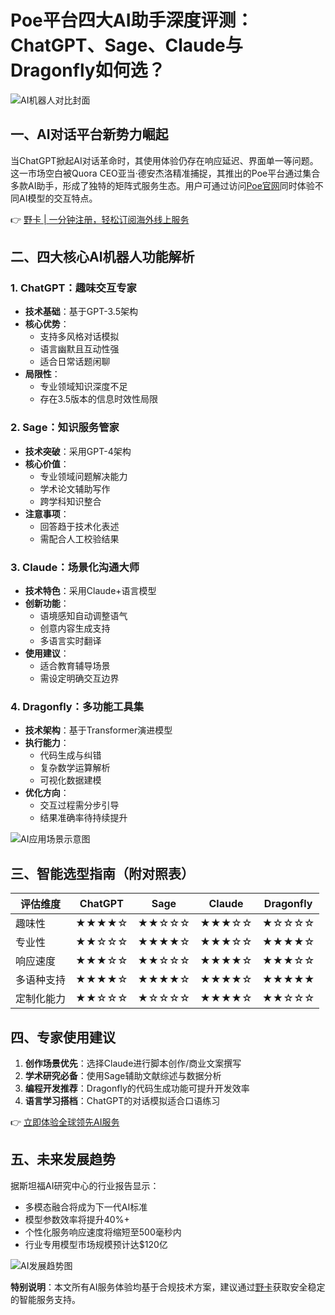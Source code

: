 # Poe平台四大AI助手深度评测：ChatGPT、Sage、Claude与Dragonfly如何选？

![AI机器人对比封面](https://bbtdd.com/wp-content/uploads/img/2773664267443.webp)

## 一、AI对话平台新势力崛起
当ChatGPT掀起AI对话革命时，其使用体验仍存在响应延迟、界面单一等问题。这一市场空白被Quora CEO亚当·德安杰洛精准捕捉，其推出的Poe平台通过集合多款AI助手，形成了独特的矩阵式服务生态。用户可通过访问[Poe官网](https://bbtdd.com/yeka)同时体验不同AI模型的交互特点。

👉 [野卡 | 一分钟注册，轻松订阅海外线上服务](https://bbtdd.com/yeka)

## 二、四大核心AI机器人功能解析

### 1. ChatGPT：趣味交互专家
- **技术基础**：基于GPT-3.5架构
- **核心优势**：
  - 支持多风格对话模拟
  - 语言幽默且互动性强
  - 适合日常话题闲聊
- **局限性**：
  - 专业领域知识深度不足
  - 存在3.5版本的信息时效性局限

### 2. Sage：知识服务管家
- **技术突破**：采用GPT-4架构
- **核心价值**：
  - 专业领域问题解决能力
  - 学术论文辅助写作
  - 跨学科知识整合
- **注意事项**：
  - 回答趋于技术化表述
  - 需配合人工校验结果

### 3. Claude：场景化沟通大师
- **技术特色**：采用Claude+语言模型
- **创新功能**：
  - 语境感知自动调整语气
  - 创意内容生成支持
  - 多语言实时翻译
- **使用建议**：
  - 适合教育辅导场景
  - 需设定明确交互边界

### 4. Dragonfly：多功能工具集
- **技术架构**：基于Transformer演进模型
- **执行能力**：
  - 代码生成与纠错
  - 复杂数学运算解析
  - 可视化数据建模
- **优化方向**：
  - 交互过程需分步引导
  - 结果准确率待持续提升

![AI应用场景示意图](https://bbtdd.com/wp-content/uploads/img/7631393215909.webp)

## 三、智能选型指南（附对照表）

| 评估维度       | ChatGPT | Sage  | Claude | Dragonfly |
|----------------|---------|-------|--------|-----------|
| 趣味性         | ★★★★☆   | ★★☆☆☆ | ★★★☆☆  | ★☆☆☆☆     |
| 专业性         | ★★☆☆☆   | ★★★★☆ | ★★★☆☆  | ★★★★☆     |
| 响应速度       | ★★★☆☆   | ★★☆☆☆ | ★★★★☆  | ★★★☆☆     |
| 多语种支持     | ★★★★☆   | ★★★★☆ | ★★★★☆  | ★★★★★     |
| 定制化能力     | ★★☆☆☆   | ★☆☆☆☆ | ★★★★☆  | ★★☆☆☆     |

## 四、专家使用建议
1. **创作场景优先**：选择Claude进行脚本创作/商业文案撰写
2. **学术研究必备**：使用Sage辅助文献综述与数据分析
3. **编程开发推荐**：Dragonfly的代码生成功能可提升开发效率
4. **语言学习搭档**：ChatGPT的对话模拟适合口语练习

👉 [立即体验全球领先AI服务](https://bbtdd.com/yeka)

## 五、未来发展趋势
据斯坦福AI研究中心的行业报告显示：
- 多模态融合将成为下一代AI标准
- 模型参数效率将提升40%+
- 个性化服务响应速度将缩短至500毫秒内
- 行业专用模型市场规模预计达$120亿

![AI发展趋势图](https://bbtdd.com/wp-content/uploads/img/66851988.webp)

**特别说明**：本文所有AI服务体验均基于合规技术方案，建议通过[野卡](https://bbtdd.com/yeka)获取安全稳定的智能服务支持。